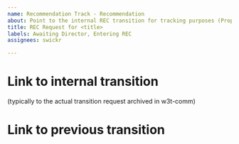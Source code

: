 ```yaml
---
name: Recommendation Track - Recommendation
about: Point to the internal REC transition for tracking purposes (Proposed Recommendation -> Recommendation)
title: REC Request for <title>
labels: Awaiting Director, Entering REC
assignees: swickr

---
```


# Link to internal transition

(typically to the actual transition request archived in w3t-comm)

# Link to previous transition
